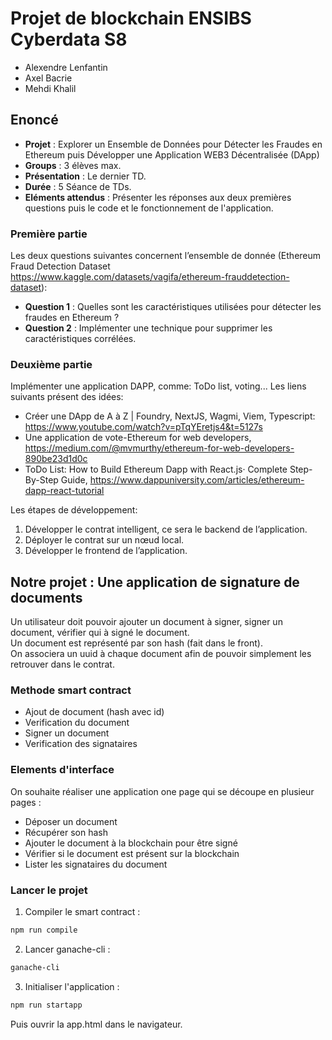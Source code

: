 # Projet de blockchain ENSIBS Cyberdata S8

* Alexendre Lenfantin
* Axel Bacrie
* Mehdi Khalil

## Enoncé

* **Projet** : Explorer un Ensemble de Données pour Détecter les Fraudes en Ethereum puis Développer une Application WEB3 Décentralisée (DApp) 
* **Groups** : 3 élèves max.
* **Présentation** : Le dernier TD.
* **Durée** : 5 Séance de TDs.
* **Eléments attendus** : Présenter les réponses aux deux premières questions puis le code et le fonctionnement de l'application.

### Première partie

Les deux questions suivantes concernent l’ensemble de donnée (Ethereum Fraud Detection Dataset https://www.kaggle.com/datasets/vagifa/ethereum-frauddetection-dataset):

* **Question 1** : Quelles sont les caractéristiques utilisées pour détecter les fraudes en Ethereum ?
* **Question 2** : Implémenter une technique pour supprimer les caractéristiques corrélées.

### Deuxième partie

Implémenter une application DAPP, comme: ToDo list, voting...
Les liens suivants présent des idées:

* Créer une DApp de A à Z | Foundry, NextJS, Wagmi, Viem, Typescript: https://www.youtube.com/watch?v=pTqYEretjs4&t=5127s
* Une application de vote-Ethereum for web developers, https://medium.com/@mvmurthy/ethereum-for-web-developers-890be23d1d0c
* ToDo List: How to Build Ethereum Dapp with React.js· Complete Step-By-Step Guide, https://www.dappuniversity.com/articles/ethereum-dapp-react-tutorial

Les étapes de développement:

1. Développer le contrat intelligent, ce sera le backend de l’application.
2. Déployer le contrat sur un nœud local.
3. Développer le frontend de l’application.

## Notre projet : Une application de signature de documents

Un utilisateur doit pouvoir ajouter un document à signer, signer un document, vérifier qui à signé le document. <br>
Un document est représenté par son hash (fait dans le front). <br>
On associera un uuid à chaque document afin de pouvoir simplement les retrouver dans le contrat.

### Methode smart contract

* Ajout de document (hash avec id)
* Verification du document
* Signer un document
* Verification des signataires
  
### Elements d'interface

On souhaite réaliser une application one page qui se découpe en plusieur pages :

* Déposer un document
* Récupérer son hash
* Ajouter le document à la blockchain pour être signé
* Vérifier si le document est présent sur la blockchain
* Lister les signataires du document

### Lancer le projet

1. Compiler le smart contract :

```bash
npm run compile
```

2. Lancer ganache-cli :

```bash
ganache-cli
```

3. Initialiser l'application :

```bash
npm run startapp
```

Puis ouvrir la app.html dans le navigateur.
